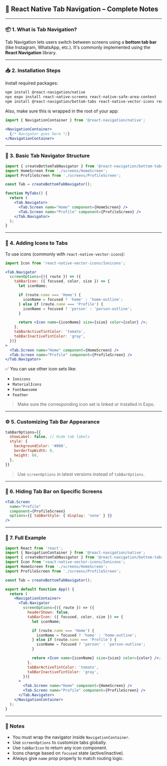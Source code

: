 ## 🚀 React Native Tab Navigation – Complete Notes

---

### 📦 1. **What is Tab Navigation?**

Tab Navigation lets users switch between screens using a **bottom tab bar** (like Instagram, WhatsApp, etc.). It's commonly implemented using the **React Navigation** library.

---

### 📥 2. **Installation Steps**

Install required packages:

```bash
npm install @react-navigation/native
npx expo install react-native-screens react-native-safe-area-context
npm install @react-navigation/bottom-tabs react-native-vector-icons react-native-gesture-handler react-native-reanimated
```

Also, make sure this is wrapped in the root of your app:

```jsx
import { NavigationContainer } from '@react-navigation/native';

<NavigationContainer>
  {/* Navigator goes here */}
</NavigationContainer>
```

---

### 🧱 3. **Basic Tab Navigator Structure**

```jsx
import { createBottomTabNavigator } from '@react-navigation/bottom-tabs';
import HomeScreen from './screens/HomeScreen';
import ProfileScreen from './screens/ProfileScreen';

const Tab = createBottomTabNavigator();

function MyTabs() {
  return (
    <Tab.Navigator>
      <Tab.Screen name="Home" component={HomeScreen} />
      <Tab.Screen name="Profile" component={ProfileScreen} />
    </Tab.Navigator>
  );
}
```

---

### 🎨 4. **Adding Icons to Tabs**

To use icons (commonly with `react-native-vector-icons`):

```jsx
import Icon from 'react-native-vector-icons/Ionicons';

<Tab.Navigator
  screenOptions={({ route }) => ({
    tabBarIcon: ({ focused, color, size }) => {
      let iconName;

      if (route.name === 'Home') {
        iconName = focused ? 'home' : 'home-outline';
      } else if (route.name === 'Profile') {
        iconName = focused ? 'person' : 'person-outline';
      }

      return <Icon name={iconName} size={size} color={color} />;
    },
    tabBarActiveTintColor: 'tomato',
    tabBarInactiveTintColor: 'gray',
  })}
>
  <Tab.Screen name="Home" component={HomeScreen} />
  <Tab.Screen name="Profile" component={ProfileScreen} />
</Tab.Navigator>
```

✅ You can use other icon sets like:

* `Ionicons`
* `MaterialIcons`
* `FontAwesome`
* `Feather`

> Make sure the corresponding icon set is linked or installed in Expo.

---

### ⚙️ 5. **Customizing Tab Bar Appearance**

```js
tabBarOptions={{
  showLabel: false, // Hide tab labels
  style: {
    backgroundColor: '#000',
    borderTopWidth: 0,
    height: 60,
  },
}}
```

> Use `screenOptions` in latest versions instead of `tabBarOptions`.

---

### 🧩 6. **Hiding Tab Bar on Specific Screens**

```jsx
<Tab.Screen
  name="Profile"
  component={ProfileScreen}
  options={{ tabBarStyle: { display: 'none' } }}
/>
```

---

### 🧭 7. **Full Example**

```jsx
import React from 'react';
import { NavigationContainer } from '@react-navigation/native';
import { createBottomTabNavigator } from '@react-navigation/bottom-tabs';
import Icon from 'react-native-vector-icons/Ionicons';
import HomeScreen from './screens/HomeScreen';
import ProfileScreen from './screens/ProfileScreen';

const Tab = createBottomTabNavigator();

export default function App() {
  return (
    <NavigationContainer>
      <Tab.Navigator
        screenOptions={({ route }) => ({
          headerShown: false,
          tabBarIcon: ({ focused, color, size }) => {
            let iconName;

            if (route.name === 'Home') {
              iconName = focused ? 'home' : 'home-outline';
            } else if (route.name === 'Profile') {
              iconName = focused ? 'person' : 'person-outline';
            }

            return <Icon name={iconName} size={size} color={color} />;
          },
          tabBarActiveTintColor: 'tomato',
          tabBarInactiveTintColor: 'gray',
        })}
      >
        <Tab.Screen name="Home" component={HomeScreen} />
        <Tab.Screen name="Profile" component={ProfileScreen} />
      </Tab.Navigator>
    </NavigationContainer>
  );
}
```

---

### 🧠 Notes

* You must wrap the navigator inside `NavigationContainer`.
* Use `screenOptions` to customize tabs globally.
* Use `tabBarIcon` to return any icon component.
* Icons change based on `focused` state (active/inactive).
* Always give `name` prop properly to match routing logic.
